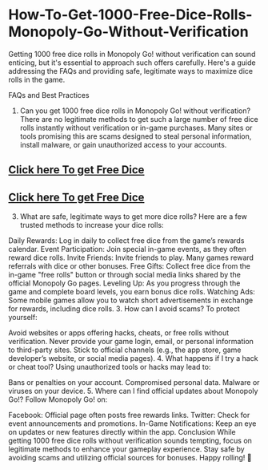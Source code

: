 # How-To-Get-1000-Free-Dice-Rolls-Monopoly-Go-Without-Verification

Getting 1000 free dice rolls in Monopoly Go! without verification can sound enticing, but it's essential to approach such offers carefully. Here's a guide addressing the FAQs and providing safe, legitimate ways to maximize dice rolls in the game.

FAQs and Best Practices
1. Can you get 1000 free dice rolls in Monopoly Go! without verification?
There are no legitimate methods to get such a large number of free dice rolls instantly without verification or in-game purchases. Many sites or tools promising this are scams designed to steal personal information, install malware, or gain unauthorized access to your accounts.

<h2><a href="https://sites.google.com/view/free-dice-monopoly-go-no-verif/">Click here To get Free Dice</a></h2>

<h2><a href="https://sites.google.com/view/free-dice-monopoly-go-no-verif/">Click here To get Free Dice</a></h2>

3. What are safe, legitimate ways to get more dice rolls?
Here are a few trusted methods to increase your dice rolls:

Daily Rewards: Log in daily to collect free dice from the game’s rewards calendar.
Event Participation: Join special in-game events, as they often reward dice rolls.
Invite Friends: Invite friends to play. Many games reward referrals with dice or other bonuses.
Free Gifts: Collect free dice from the in-game "free rolls" button or through social media links shared by the official Monopoly Go pages.
Leveling Up: As you progress through the game and complete board levels, you earn bonus dice rolls.
Watching Ads: Some mobile games allow you to watch short advertisements in exchange for rewards, including dice rolls.
3. How can I avoid scams?
To protect yourself:

Avoid websites or apps offering hacks, cheats, or free rolls without verification.
Never provide your game login, email, or personal information to third-party sites.
Stick to official channels (e.g., the app store, game developer’s website, or social media pages).
4. What happens if I try a hack or cheat tool?
Using unauthorized tools or hacks may lead to:

Bans or penalties on your account.
Compromised personal data.
Malware or viruses on your device.
5. Where can I find official updates about Monopoly Go!?
Follow Monopoly Go! on:

Facebook: Official page often posts free rewards links.
Twitter: Check for event announcements and promotions.
In-Game Notifications: Keep an eye on updates or new features directly within the app.
Conclusion
While getting 1000 free dice rolls without verification sounds tempting, focus on legitimate methods to enhance your gameplay experience. Stay safe by avoiding scams and utilizing official sources for bonuses. Happy rolling! 🎲
